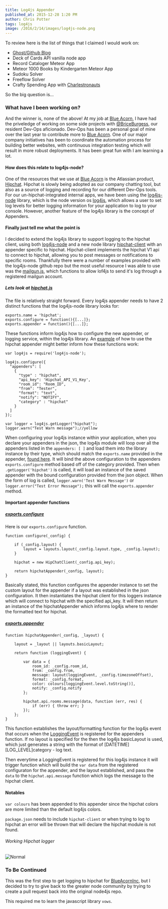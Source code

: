 ```yaml
---
title: Log4js Appender
published_at: 2015-12-28 1:20 PM
author: Chris Potter
tags: log4js
image: /2016/2/14/images/log4js-node.png
---
```

To review here is the list of things that I claimed I would work on:

 - [Ghost/Github Blog](https://github.com/cpotter/cpotter.github.io)
 - Deck of Cards API vanilla node app
 - Record Cataloger Meteor App
 - Meteor 1000 Books by Kindergarten Meteor App
 - Sudoku Solver
 - Freeflow Solver
 - Crafty Spending App with [Charlestronauts](https://github.com/Charlestronauts)

 So the big question is...
### What have I been working on?
And the winner is, none of the above!  At my job at [Blue Acorn](https://github.com/BlueAcornInc), I have had the priveledge of working on some side projects with [@BriceBurgess](https://github.com/briceburg), our resident Dev-Ops aficionado. Dev-Ops has been a personal goal of mine over the last year to contribute more to [Blue Acorn](https://github.com/BlueAcornInc). One of our major company initiatives has been to coordinate the automation process for building better websites, with continuous integration testing which will result in more robust deployments.  It has been great fun with I am learning a lot.

#### How does this relate to log4js-node?
One of the resources that we use at [Blue Acorn](https://github.com/BlueAcornInc) is the Atlassian product, [Hipchat](www.hipchat.com).  Hipchat is slowly being adopted as our company chatting tool, but also as a source of logging and recording for our different Dev-Ops tools.  For our un-hipchat-integrated internal apps, we have been using the [log4js-node](https://github.com/nomiddlename/log4js-node) library, which is the node version os [log4js](http://stritti.github.io/log4js/docu/users-guide.html), which allows a user to set log levels for better logging information for your application to log to your console.  However, another feature of the log4js library is the concept of Appenders.

#### Finally just tell me what the point is
I decided to extend the log4js library to support logging to the hipchat client, using both [log4js-node](https://github.com/nomiddlename/log4js-node) and a new node library [hipchat-client](https://github.com/germanrcuriel/hipchat-client) with an appender specific to hipchat.  Hipchat-client implements the hipchat V1 api to connect to hipchat, allowing you to post messages or notifications to specific rooms.  Thankfully there were a number of examples provided with the log4js-node github repo but the most useful resource I was able to use was the [mailgun.js](https://github.com/chrispotter/log4js-node/blob/hipchat-connection/lib/appenders/mailgun.js), which functions to allow lof4js to send it's log through a registered mailgun account.

##### Lets look at [hipchat.js](https://github.com/chrispotter/log4js-node/blob/hipchat-connection/lib/appenders/hipchat.js)
The file is relatively straight forward.  Every log4js appender needs to have 2 distinct functions that the log4js-node library looks for:
```
exports.name = 'hipchat';
exports.configure = function(){[...]};
exports.appender = function(){[...]};
```

These functions inform log4js how to configure the new appender, or logging service, within the log4js library.  An [example](https://github.com/chrispotter/log4js-node/blob/hipchat-connection/examples/hipchat-appender.js) of how to use the hipchat appender might better inform how these functions work:
```
var log4js = require('log4js-node');

log4js.configure({
  "appenders": [
    {
      "type" : "hipchat",
      "api_key": 'Hipchat_API_V1_Key',
      "room_id": "Room_ID",
      "from": "Tester",
      "format": "text",
      "notify": "NOTIFY",
      "category" : "hipchat"
    }
  ]
});

var logger = log4js.getLogger("hipchat");
logger.warn("Test Warn message");//yellow
```
When configuring your log4js instance within your application, when you declare your appenders in the json, the log4js module will loop over all the appenders listed in the `appenders: [ ]` and load them into the library instance by their type, which should match the `exports.name` provided in the appender, [found here](https://github.com/chrispotter/log4js-node/blob/hipchat-connection/lib/log4js.js#L221). It will bind the above configuration to the appenders `exports.configure` method based off of the category provided.  Then when `.getLogger('hipchat')` is called, it will load an instance of the saved appender with the bound configuration provided from the json object. When the form of log is called, `logger.warn('Test Warn Message')` or `logger.error("Test Error Message");` this will call the `exports.appender` method.
#### Important appender functions
##### [exports.configure](https://github.com/chrispotter/log4js-node/blob/hipchat-connection/lib/appenders/hipchat.js#L41)
Here is our `exports.configure` function.
```
function configure(_config) {

    if (_config.layout) {
        layout = layouts.layout(_config.layout.type, _config.layout);
    }

    hipchat = new HipChatClient(_config.api_key);

    return hipchatAppender(_config, layout);
}
```
Basically stated, this function configures the appender instance to set the custom layout for the appender if a layout was established in the json configuration.  It then instantiates the hipchat client for this loggers instance which will connect to hipchat with the specified api_key.  It will then return an instance of the hipchatAppender which informs log4js where to render the formatted text for hipchat.

##### [exports.appender](https://github.com/chrispotter/log4js-node/blob/hipchat-connection/lib/appenders/hipchat.js#L20)

```
function hipchatAppender(_config, _layout) {

    layout = _layout || layouts.basicLayout;

    return function (loggingEvent) {

        var data = {
            room_id: _config.room_id,
            from: _config.from,
            message: layout(loggingEvent, _config.timezoneOffset),
            format: _config.format,
            color: colours[loggingEvent.level.toString()],
            notify: _config.notify
        };

        hipchat.api.rooms.message(data, function (err, res) {
            if (err) { throw err; }
        });
    };
}
```
This function establishes the layout/formatting function for the log4js event that occurs when the [LoggingEvent](https://github.com/chrispotter/log4js-node/blob/hipchat-connection/lib/logger.js#L18) is registered for the appenders function. If no layout is specified for the then the log4js basicLayout is used, which just generates a string with the format of [DATETIME][LOG_LEVEL]category - log text.

Then everytime a LoggingEvent is registered for this log4js instance it will trigger function which will build the `var data` from the registered configuraton for the appender, and the layout established, and pass the `data` to the `hipchat.api.message` function which logs the message to the hipchat client.  

#### Notables
`var colours` has been appended to this appender since the hipchat colors are more limited than the default log4js colors.  

`package.json` needs to include `hipchat-client` or when trying to log to hipchat an error will be thrown that will declare the hipchat module is not found.

###### Working Hipchat logger
![Normal](/2016/2/14/images/hipchat-log.png)


### To Be Continued
This was the first step to get logging to hipchat for [BlueAcornInc](https://github.com/BlueAcornInc), but I decided to try to give back to the greater node community by trying to create a pull request back into the original node4js repo.  

This required me to learn the javascript library `vows`.
